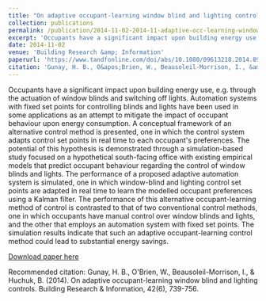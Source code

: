 ```yaml
---
title: "On adaptive occupant-learning window blind and lighting controls"
collection: publications
permalink: /publication/2014-11-02-2014-11-adaptive-occ-learning-window
excerpt: 'Occupants have a significant impact upon building energy use, e.g. through the actuation of window blinds and switching off lights. Automation systems with fixed set points for controlling blinds and lights have been used in some applications as an attempt to mitigate the impact of occupant behaviour upon energy consumption. A conceptual framework of an alternative control method is presented, one in which the control system adapts control set points in real time to each occupant&apos;s preferences. The potential of this hypothesis is demonstrated through a simulation-based study focused on a hypothetical south-facing office with existing empirical models that predict occupant behaviour regarding the control of window blinds and lights. The performance of a proposed adaptive automation system is simulated, one in which window-blind and lighting control set points are adapted in real time to learn the modelled occupant preferences using a Kalman filter. The performance of this alternative occupant-learning method of control is contrasted to that of two conventional control methods, one in which occupants have manual control over window blinds and lights, and the other that employs an automation system with fixed set points. The simulation results indicate that such an adaptive occupant-learning control method could lead to substantial energy savings.'
date: 2014-11-02
venue: 'Building Research &amp; Information'
paperurl: 'https://www.tandfonline.com/doi/abs/10.1080/09613218.2014.895248'
citation: 'Gunay, H. B., O&apos;Brien, W., Beausoleil-Morrison, I., &amp; Huchuk, B. (2014). On adaptive occupant-learning window blind and lighting controls. Building Research &amp; Information, 42(6), 739-756.'
---
```

Occupants have a significant impact upon building energy use, e.g. through the actuation of window blinds and switching off lights. Automation systems with fixed set points for controlling blinds and lights have been used in some applications as an attempt to mitigate the impact of occupant behaviour upon energy consumption. A conceptual framework of an alternative control method is presented, one in which the control system adapts control set points in real time to each occupant&apos;s preferences. The potential of this hypothesis is demonstrated through a simulation-based study focused on a hypothetical south-facing office with existing empirical models that predict occupant behaviour regarding the control of window blinds and lights. The performance of a proposed adaptive automation system is simulated, one in which window-blind and lighting control set points are adapted in real time to learn the modelled occupant preferences using a Kalman filter. The performance of this alternative occupant-learning method of control is contrasted to that of two conventional control methods, one in which occupants have manual control over window blinds and lights, and the other that employs an automation system with fixed set points. The simulation results indicate that such an adaptive occupant-learning control method could lead to substantial energy savings.

[Download paper here](https://www.tandfonline.com/doi/abs/10.1080/09613218.2014.895248)

Recommended citation: Gunay, H. B., O'Brien, W., Beausoleil-Morrison, I., & Huchuk, B. (2014). On adaptive occupant-learning window blind and lighting controls. Building Research & Information, 42(6), 739-756.